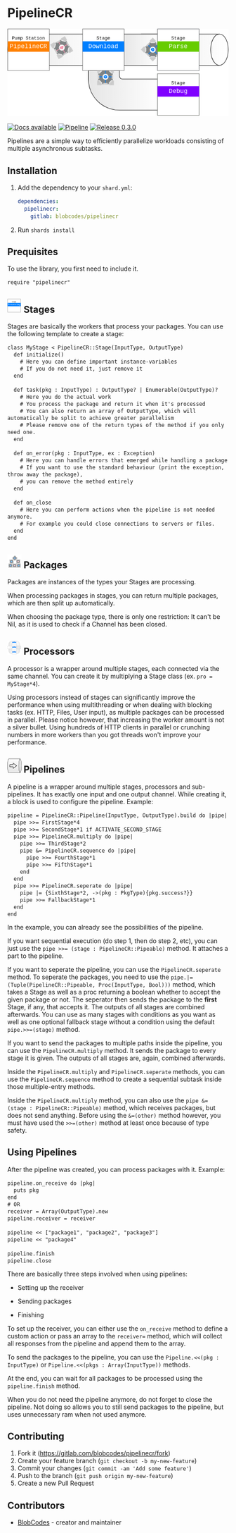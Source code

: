 # PipelineCR

<img title="" src="./img/logo.webp" alt="" width="638"> 

[![Docs available](https://img.shields.io/badge/docs-available-brightgreen.svg)](https://BlobCodes.gitlab.io/pipelinecr) [![Pipeline](https://gitlab.com/BlobCodes/pipelinecr/badges/master/pipeline.svg)](https://gitlab.com/BlobCodes/pipelinecr/pipelines) [![Release 0.3.0](https://img.shields.io/badge/release-v0.3.0-blue.svg)](https://gitlab.com/BlobCodes/pipelinecr/-/releases/0.3.0)

Pipelines are a simple way to efficiently parallelize workloads consisting of multiple asynchronous subtasks.

## Installation

1. Add the dependency to your `shard.yml`:
   
   ```yaml
   dependencies:
     pipelinecr:
       gitlab: blobcodes/pipelinecr
   ```

2. Run `shards install`

## Prequisites

To use the library, you first need to include it.

```crystal
require "pipelinecr"
```

## <img title="" src="./img/stage.webp" alt="" width="32"> Stages

Stages are basically the workers that process your packages.
You can use the following template to create a stage: 

```crystal
class MyStage < PipelineCR::Stage(InputType, OutputType)
  def initialize()
    # Here you can define important instance-variables
    # If you do not need it, just remove it
  end

  def task(pkg : InputType) : OutputType? | Enumerable(OutputType)?
    # Here you do the actual work
    # You process the package and return it when it's processed
    # You can also return an array of OutputType, which will automatically be split to achieve greater parallelism
    # Please remove one of the return types of the method if you only need one.
  end

  def on_error(pkg : InputType, ex : Exception)
    # Here you can handle errors that emerged while handling a package
    # If you want to use the standard behaviour (print the exception, throw away the package),
    # you can remove the method entirely
  end

  def on_close
    # Here you can perform actions when the pipeline is not needed anymore.
    # For example you could close connections to servers or files.
  end
end
```

## <img title="" src="./img/packages.webp" alt="" width="32"> Packages

Packages are instances of the types your Stages are processing. 

When processing packages in stages, you can return multiple packages, which are then split up automatically.

When choosing the package type, there is only one restriction: It can't be Nil, as it is used to check if a Channel has been closed.

## <img title="" src="./img/processor.webp" alt="" width="32" data-align="inline"> Processors

A processor is a wrapper around multiple stages, each connected via the same channel. You can create it by multiplying a Stage class (ex. `pro = MyStage*4`).

Using processors instead of stages can significantly improve the performance when using multithreading or when dealing with blocking tasks (ex. HTTP, Files, User input), as multiple packages can be processed in parallel.
Please notice however, that increasing the worker amount is not a silver bullet. Using hundreds of HTTP clients in parallel or crunching numbers in more workers than you got threads won't improve your performance.

## <img src="./img/pipeline.webp" title="" alt="" width="32"> Pipelines

A pipeline is a wrapper around multiple stages, processors and sub-pipelines. It has exactly one input and one output channel.
While creating it, a block is used to configure the pipeline.
Example:

```crystal
pipeline = PipelineCR::Pipeline(InputType, OutputType).build do |pipe|
  pipe >>= FirstStage*4
  pipe >>= SecondStage*1 if ACTIVATE_SECOND_STAGE
  pipe >>= PipelineCR.multiply do |pipe|
    pipe >>= ThirdStage*2
    pipe &= PipelineCR.sequence do |pipe|
      pipe >>= FourthStage*1
      pipe >>= FifthStage*1
    end
  end
  pipe >>= PipelineCR.seperate do |pipe|
    pipe |= {SixthStage*2, ->(pkg : PkgType){pkg.success?}}
    pipe >>= FallbackStage*1
  end
end
```

In the example, you can already see the possibilities of the pipeline.

If you want sequential execution (do step 1, then do step 2, etc), you can just use the `pipe >>= (stage : PipelineCR::Pipeable)` method. It attaches a part to the pipeline.

If you want to seperate the pipeline, you can use the `PipelineCR.seperate` method. To seperate the packages, you need to use the `pipe.|=(Tuple(PipelineCR::Pipeable, Proc(InputType, Bool)))` method, which takes a Stage as well as a proc returning a boolean whether to accept the given package or not. The seperator then sends the package to the **first** Stage, if any, that accepts it. The outputs of all stages are combined afterwards. You can use as many stages with conditions as you want as well as one optional fallback stage without a condition using the default `pipe.>>=(stage)` method. 

If you want to send the packages to multiple paths inside the pipeline, you can use the `PipelineCR.multiply` method. It sends the package to every stage it is given. The outputs of all stages are, again, combined afterwards.

Inside the `PipelineCR.multiply` and `PipelineCR.seperate` methods, you can use the `PipelineCR.sequence` method to create a sequential subtask inside those multiple-entry methods.

Inside the  `PipelineCR.multiply` method, you can also use the `pipe &= (stage : PipelineCR::Pipeable)` method, which receives packages, but does not send anything. Before using the `&=(other)` method however, you must have used the `>>=(other)` method at least once because of type safety.

## Using Pipelines

After the pipeline was created, you can process packages with it.
Example:

```crystal
pipeline.on_receive do |pkg|
  puts pkg
end
# OR
receiver = Array(OutputType).new
pipeline.receiver = receiver

pipeline << ["package1", "package2", "package3"]
pipeline << "package4"

pipeline.finish
pipeline.close
```

There are basically three steps involved when using pipelines: 

- Setting up the receiver

- Sending packages

- Finishing

To set up the receiver, you can either use the `on_receive` method to define a custom action or pass an array to the `receiver=` method, which will collect all responses from the pipeline and append them to the array.

To send the packages to the pipeline, you can use the `Pipeline.<<(pkg : InputType)` or `Pipeline.<<(pkgs : Array(InputType))` methods.

At the end, you can wait for all packages to be processed using the `pipeline.finish` method.

When you do not need the pipeline anymore, do not forget to close the pipeline. Not doing so allows you to still send packages to the pipeline, but uses unnecessary ram when not used anymore.

## Contributing

1. Fork it (<https://gitlab.com/blobcodes/pipelinecr/fork>)
2. Create your feature branch (`git checkout -b my-new-feature`)
3. Commit your changes (`git commit -am 'Add some feature'`)
4. Push to the branch (`git push origin my-new-feature`)
5. Create a new Pull Request

## Contributors

- [BlobCodes](https://github.com/blobcodes) - creator and maintainer
